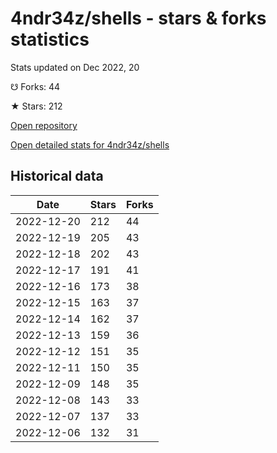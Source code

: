 # 4ndr34z/shells - stars & forks statistics

Stats updated on Dec 2022, 20

☋ Forks: 44

★ Stars: 212

[Open repository](https://github.com/4ndr34z/shells)

[Open detailed stats for 4ndr34z/shells](https://reviewgithub.com/rep/4ndr34z/shells)

## Historical data
| Date | Stars | Forks |
|------|-------|-------|
| 2022-12-20 | 212 | 44 | 
| 2022-12-19 | 205 | 43 | 
| 2022-12-18 | 202 | 43 | 
| 2022-12-17 | 191 | 41 | 
| 2022-12-16 | 173 | 38 | 
| 2022-12-15 | 163 | 37 | 
| 2022-12-14 | 162 | 37 | 
| 2022-12-13 | 159 | 36 | 
| 2022-12-12 | 151 | 35 | 
| 2022-12-11 | 150 | 35 | 
| 2022-12-09 | 148 | 35 | 
| 2022-12-08 | 143 | 33 | 
| 2022-12-07 | 137 | 33 | 
| 2022-12-06 | 132 | 31 | 

